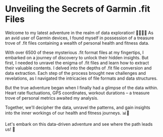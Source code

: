 # Unveiling the Secrets of Garmin .fit Files

Welcome to my latest adventure in the realm of data exploration! 🚴‍♂️🏃‍♀️ As an avid user of Garmin devices, I found myself in possession of a treasure trove of .fit files containing a wealth of personal health and fitness data.

With over 6500 of these mysterious .fit format files at my fingertips, I embarked on a journey of discovery to unlock their hidden insights. But first, I needed to unravel the enigma of .fit files and learn how to extract their valuable contents. I delved into the depths of .fit file conversion and data extraction. Each step of the process brought new challenges and revelations, as I navigated the intricacies of file formats and data structures.

But the true adventure began when I finally had a glimpse of the data within. Heart rate fluctuations, GPS coordinates, workout durations – a treasure trove of personal metrics awaited my analysis.

Together, we'll decipher the data, unravel the patterns, and gain insights into the inner workings of our health and fitness journeys. 📊💪

Let's embark on this data-driven adventure and see where the path leads us! 🌟
